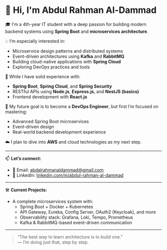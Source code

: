 # 👋 Hi, I'm Abdul Rahman Al-Dammad

🎓 I'm a 4th-year IT student with a deep passion for building modern backend systems using **Spring Boot** and **microservices architecture**.

💡 I’m especially interested in:
- Microservice design patterns and distributed systems
- Event-driven architectures using **Kafka** and **RabbitMQ**
- Building cloud-native applications with **Spring Cloud**
- Exploring DevOps practices and tools

🌱 While I have solid experience with:
- **Spring Boot**, **Spring Cloud**, and **Spring Security**
- RESTful APIs using **Node.js**, **Express.js**, and **NestJS (basics)**
- Frontend development with **React.js**

🚀 My future goal is to become a **DevOps Engineer**, but first I’m focused on mastering:
- Advanced Spring Boot microservices
- Event-driven design
- Real-world backend development experience

☁️ I plan to dive into **AWS** and cloud technologies as my next step.

---

📫 **Let’s connect:**
- 📧 Email: [abdalrahmanaldammad@gmail.com](mailto:abdalrahmanaldammad@gmail.com)  
- 🔗 LinkedIn: [linkedin.com/in/abdul-rahman-al-dammad](https://www.linkedin.com/in/abdul-rahman-al-dammad/)

---

🛠️ **Current Projects:**
- A complete microservices system with:
  - Spring Boot + Docker + Kubernetes
  - API Gateway, Eureka, Config Server, OAuth2 (Keycloak), and more
  - Observability stack: Grafana, Loki, Tempo, Prometheus
  - Kafka & RabbitMQ-based event-driven communication

---

> “The best way to learn architecture is to build one.”  
> — I’m doing just that, step by step.
